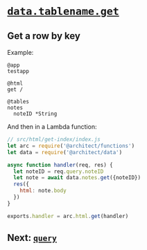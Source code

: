 # <a id=data.get href=#data.get>`data.tablename.get`</a>

## Get a row by key

Example:

```.arc
@app
testapp

@html
get /

@tables
notes
  noteID *String

```

And then in a Lambda function:

```javascript
// src/html/get-index/index.js
let arc = require('@architect/functions')
let data = require('@architect/data')

async function handler(req, res) {
  let noteID = req.query.noteID
  let note = await data.notes.get({noteID})
  res({
    html: note.body
  })
}

exports.handler = arc.html.get(handler)
```

## Next: [`query`](/reference/data-query)
